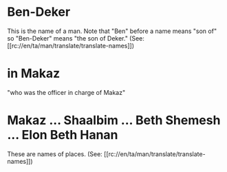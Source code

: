 # Ben-Deker

This is the name of a man. Note that "Ben" before a name means "son of" so "Ben-Deker" means "the son of Deker." (See: [[rc://en/ta/man/translate/translate-names]])

# in Makaz

"who was the officer in charge of Makaz"

# Makaz ... Shaalbim ... Beth Shemesh ... Elon Beth Hanan

These are names of places. (See: [[rc://en/ta/man/translate/translate-names]])

